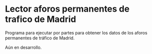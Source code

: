 # Lector aforos permanentes de trafico de Madrid

Programa para ejecutar por partes para obtener los datos de los aforos permanentes de tráfico de Madrid.

Aún en desarrollo.
